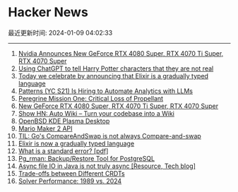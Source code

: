 # Hacker News

最近更新时间: 2024-01-09 04:02:33

--- 
1. [Nvidia Announces New GeForce RTX 4080 Super, RTX 4070 Ti Super, RTX 4070 Super](https://www.nvidia.com/en-us/geforce/news/geforce-rtx-4080-4070-ti-4070-super-gpu/) 
2. [Using ChatGPT to tell Harry Potter characters that they are not real](https://justpaste.it/buvnp) 
3. [Today we celebrate by announcing that Elixir is a gradually typed language](https://twitter.com/josevalim/status/1744395345872683471) 
4. [Patterns (YC S21) Is Hiring to Automate Analytics with LLMs](https://www.ycombinator.com/companies/patterns) 
5. [Peregrine Mission One: Critical Loss of Propellant](https://twitter.com/astrobotic/status/1744419692813443333) 
6. [New GeForce RTX 4080 Super, RTX 4070 Ti Super, RTX 4070 Super](https://www.nvidia.com/en-us/geforce/news/geforce-rtx-4080-4070-ti-4070-super-gpu/) 
7. [Show HN: Auto Wiki – Turn your codebase into a Wiki](https://wiki.mutable.ai) 
8. [OpenBSD KDE Plasma Desktop](https://rsadowski.de/posts/2024-01-09-openbsd-kde/) 
9. [Mario Maker 2 API](https://tgrcode.com/posts/mario_maker_2_api) 
10. [TIL: Go's CompareAndSwap is not always Compare-and-swap](https://lu.sagebl.eu/notes/go-cas/) 
11. [Elixir is now a gradually typed language](https://twitter.com/josevalim/status/1744395345872683471) 
12. [What is a standard error? [pdf]](http://www.stat.columbia.edu/~gelman/research/published/standarderror.pdf) 
13. [Pg_rman: Backup/Restore Tool for PostgreSQL](https://github.com/ossc-db/pg_rman) 
14. [Async file IO in Java is not truly async [Resource, Tech blog]](https://cmhteixeira.com/concurrency/asyncfileio.html) 
15. [Trade-offs between Different CRDTs](https://interjectedfuture.com/trade-offs-between-different-crdts/) 
16. [Solver Performance: 1989 vs. 2024](https://www.solvermax.com/blog/solver-performance-1989-vs-2024) 

